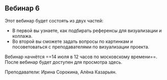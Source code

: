 ## Вебинар 6

Этот вебинар будет состоять из двух частей:

- В первой вы узнаете, как подбирать референсы для визуализации и коллажа.
- Во второй вы сможете задать вопросы по картинкам и посоветоваться с преподавателями по визуализации проекта.

Вебинар начнётся ==14 июля в 12 часов по московскому времени==. После вебинар будет доступен для просмотра здесь.

Преподаватели: Ирина Сорокина, Алёна Казарьян.
